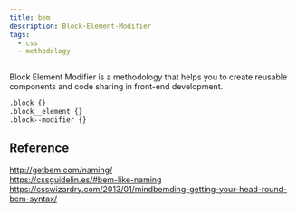 ```yaml
---
title: bem
description: Block-Element-Modifier
tags:
  - css
  - methodology
---
```

Block Element Modifier is a methodology that helps you to create reusable
components and code sharing in front-end development.

```bash
.block {}
.block__element {}
.block--modifier {}
```

## Reference
http://getbem.com/naming/  
https://cssguidelin.es/#bem-like-naming  
https://csswizardry.com/2013/01/mindbemding-getting-your-head-round-bem-syntax/
